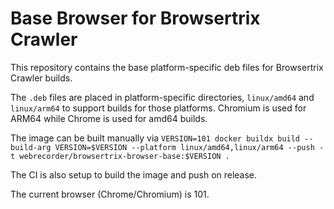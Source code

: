 # Base Browser for Browsertrix Crawler

This repository contains the base platform-specific deb files for Browsertrix Crawler builds.

The `.deb` files are placed in platform-specific directories, `linux/amd64` and `linux/arm64` to support
builds for those platforms. Chromium is used for ARM64 while Chrome is used for amd64 builds.

The image can be built manually via `VERSION=101 docker buildx build --build-arg VERSION=$VERSION --platform linux/amd64,linux/arm64 --push -t webrecorder/browsertrix-browser-base:$VERSION .`

The CI is also setup to build the image and push on release.

The current browser (Chrome/Chromium) is 101.
